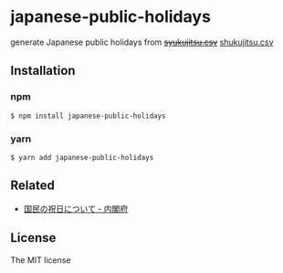 # japanese-public-holidays

generate Japanese public holidays from ~~[syukujitsu.csv](https://www8.cao.go.jp/chosei/shukujitsu/syukujitsu.csv)~~ [shukujitsu.csv](https://www8.cao.go.jp/chosei/shukujitsu/shukujitsu.csv)

## Installation

### npm

```console
$ npm install japanese-public-holidays
```

### yarn

```console
$ yarn add japanese-public-holidays
```

## Related

- [国民の祝日について - 内閣府](https://www8.cao.go.jp/chosei/shukujitsu/gaiyou.html)

## License

The MIT license
